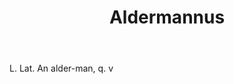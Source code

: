 ---
title: Aldermannus
letter: A
permalink: "/definitions/aldermannus.html"
body: L. Lat. An alder-man, q. v
published_at: '2018-07-07'
source: Black's Law Dictionary
layout: post
---